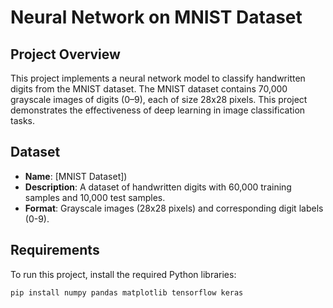 # Neural Network on MNIST Dataset

## Project Overview
This project implements a neural network model to classify handwritten digits from the MNIST dataset. The MNIST dataset contains 70,000 grayscale images of digits (0–9), each of size 28x28 pixels. This project demonstrates the effectiveness of deep learning in image classification tasks.

## Dataset
- **Name**: [MNIST Dataset])
- **Description**: A dataset of handwritten digits with 60,000 training samples and 10,000 test samples.
- **Format**: Grayscale images (28x28 pixels) and corresponding digit labels (0-9).

## Requirements
To run this project, install the required Python libraries:
```bash
pip install numpy pandas matplotlib tensorflow keras
